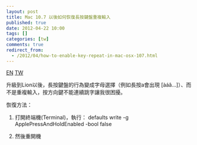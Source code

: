 ```yaml
---
layout: post
title: Mac 10.7 以後如何恢復長按鍵盤重複輸入
published: true
date: 2012-04-22 10:00
tags: []
categories: [tw]
comments: true
redirect_from:
  - /2012/04/how-to-enable-key-repeat-in-mac-osx-107.html
---
```


<a href="{% link _posts/2012-04-22-how-to-enable-key-repeat-in-mac-osx-en.md %}" class="lang-btn">EN</a>
<a href="{% link _posts/2012-04-22-how-to-enable-key-repeat-in-mac-osx.md %}" class="lang-btn lang-current">TW</a>

升級到Lion以後，長按鍵盤的行為變成字母選擇（例如長按a會出現 [àáâ...]）、而不是重複輸入，按方向鍵不能連續跳字讓我很困擾。

恢復方法：

1. 打開終端機(Terminal)，執行：
defaults write -g ApplePressAndHoldEnabled -bool false

2. 然後重開機



